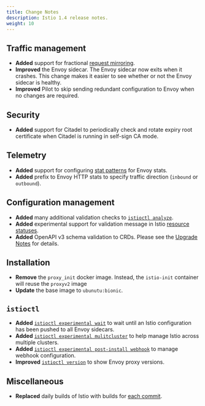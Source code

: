 ```yaml
---
title: Change Notes
description: Istio 1.4 release notes.
weight: 10
---
```


## Traffic management

- **Added** support for fractional [request mirroring](/docs/tasks/traffic-management/mirroring/).
- **Improved** the Envoy sidecar. The Envoy sidecar now exits when it crashes. This change makes it easier to see whether or not the Envoy sidecar is healthy.
- **Improved** Pilot to skip sending redundant configuration to Envoy when no changes are required.

## Security

- **Added** support for Citadel to periodically check and rotate expiry root certificate when Citadel is running in self-sign CA mode.

## Telemetry

- **Added** support for configuring [stat patterns](/docs/reference/config/istio.mesh.v1alpha1/#MeshConfig) for Envoy stats.
- **Added** prefix to Envoy HTTP stats to specify traffic direction (`inbound` or `outbound`).

## Configuration management

- **Added** many additional validation checks to [`istioctl analyze`](/docs/ops/diagnostic-tools/istioctl-analyze/).
- **Added** experimental support for validation message in Istio [resource statuses](/docs/ops/diagnostic-tools/istioctl-analyze/#enabling-validation-messages-for-resource-status).
- **Added** OpenAPI v3 schema validation to CRDs. Please see the [Upgrade Notes](/news/2019/announcing-1.4/upgrade-notes) for details.

## Installation

- **Remove** the `proxy_init` docker image. Instead, the `istio-init` container will reuse the `proxyv2` image
- **Update** the base image to `ubunutu:bionic`.

## `istioctl`

- **Added** [`istioctl experimental wait`](/docs/reference/commands/istioctl/#istioctl-experimental-wait) to wait until an Istio configuration has been pushed to all Envoy sidecars.
- **Added** [`istioctl experimental mulitcluster`](/docs/reference/commands/istioctl/#istioctl-experimental-multicluster) to help manage Istio across multiple clusters.
- **Added** [`istioctl experimental post-install webhook`](/docs/reference/commands/istioctl/#istioctl-experimental-post-install-webhook) to manage webhook configuration.
- **Improved** [`istioctl version`](/docs/reference/commands/istioctl/#istioctl-version) to show Envoy proxy versions.

## Miscellaneous

- **Replaced** daily builds of Istio with builds for [each commit](https://github.com/istio/istio/wiki/Dev%20Builds).
